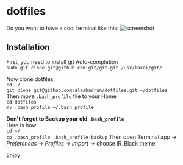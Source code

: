 dotfiles
========

Do you want to have a cool terminal like this: 
![screenshot](http://alaabadran.com/images/dotfiles-preview.png)

Installation
------------
First, you need to install git Auto-completion  
`sudo git clone git@github.com:git/git.git /usr/local/git/`  

Now clone dotfiles:  
`cd ~/`  
`git clone git@github.com:alaabadran/dotfiles.git ~/dotfiles`  
Then move `.bash_profile` file to your Home  
`cd dotfiles`  
`mv .bash_profile ~/.bash_profile`  

**Don't forget to Backup your old `.bash_profile`**  
Here is how:  
`cd ~/`  
`cp .bash_profile .bash_profile-backup` 
Then open Terminal app -> *Preferences* -> *Profiles* -> *Import* -> choose IR_Black theme 


Enjoy
